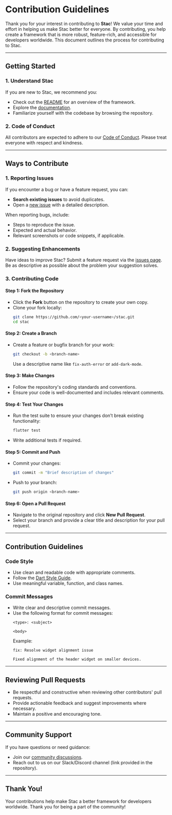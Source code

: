 # Contribution Guidelines

Thank you for your interest in contributing to **Stac**! We value your time and effort in helping us make Stac better for everyone. By contributing, you help create a framework that is more robust, feature-rich, and accessible for developers worldwide. This document outlines the process for contributing to Stac.

---

## Getting Started

### 1. **Understand Stac**
If you are new to Stac, we recommend you:
- Check out the [README](./README.md) for an overview of the framework.
- Explore the [documentation](https://docs.stac.dev/).
- Familiarize yourself with the codebase by browsing the repository.

### 2. **Code of Conduct**
All contributors are expected to adhere to our [Code of Conduct](./CODE_OF_CONDUCT.md). Please treat everyone with respect and kindness.

---

## Ways to Contribute

### 1. **Reporting Issues**
If you encounter a bug or have a feature request, you can:
- **Search existing issues** to avoid duplicates.
- Open a [new issue](https://github.com/StacDev/stac/issues) with a detailed description.

When reporting bugs, include:
- Steps to reproduce the issue.
- Expected and actual behavior.
- Relevant screenshots or code snippets, if applicable.

### 2. **Suggesting Enhancements**
Have ideas to improve Stac? Submit a feature request via the [issues page](https://github.com/StacDev/stac/issues). Be as descriptive as possible about the problem your suggestion solves.

### 3. **Contributing Code**

#### Step 1: Fork the Repository
- Click the **Fork** button on the repository to create your own copy.
- Clone your fork locally:
  ```bash
  git clone https://github.com/<your-username>/stac.git
  cd stac
  ```

#### Step 2: Create a Branch
- Create a feature or bugfix branch for your work:
  ```bash
  git checkout -b <branch-name>
  ```
  Use a descriptive name like `fix-auth-error` or `add-dark-mode`.

#### Step 3: Make Changes
- Follow the repository's coding standards and conventions.
- Ensure your code is well-documented and includes relevant comments.

#### Step 4: Test Your Changes
- Run the test suite to ensure your changes don’t break existing functionality:
  ```bash
  flutter test
  ```
- Write additional tests if required.

#### Step 5: Commit and Push
- Commit your changes:
  ```bash
  git commit -m "Brief description of changes"
  ```
- Push to your branch:
  ```bash
  git push origin <branch-name>
  ```

#### Step 6: Open a Pull Request
- Navigate to the original repository and click **New Pull Request**.
- Select your branch and provide a clear title and description for your pull request.

---

## Contribution Guidelines

### Code Style
- Use clean and readable code with appropriate comments.
- Follow the [Dart Style Guide](https://dart.dev/guides/language/effective-dart/style).
- Use meaningful variable, function, and class names.

### Commit Messages
- Write clear and descriptive commit messages.
- Use the following format for commit messages:
  ```
  <type>: <subject>

  <body>
  ```
  Example:
  ```
  fix: Resolve widget alignment issue

  Fixed alignment of the header widget on smaller devices.
  ```

---

## Reviewing Pull Requests
- Be respectful and constructive when reviewing other contributors' pull requests.
- Provide actionable feedback and suggest improvements where necessary.
- Maintain a positive and encouraging tone.

---

## Community Support

If you have questions or need guidance:
- Join our [community discussions](https://github.com/StacDev/stac/discussions).
- Reach out to us on our Slack/Discord channel (link provided in the repository).

---

## Thank You!

Your contributions help make Stac a better framework for developers worldwide. Thank you for being a part of the community!
